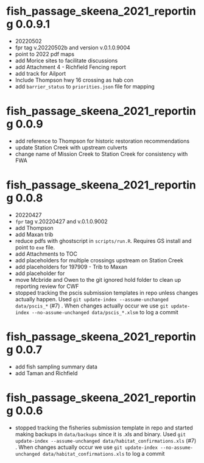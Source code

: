 # fish_passage_skeena_2021_reporting 0.0.9.1


* 20220502
* fpr tag v.20220502b  and version v.0.1.0.9004
* point to 2022 pdf maps
* add Morice sites to facilitate discussions
* add Attachment 4 - Richfield Fencing report
* add track for Ailport
* Include Thompson hwy 16 crossing as hab con 
* add `barrier_status` to `priorities.json` file for mapping


# fish_passage_skeena_2021_reporting 0.0.9 

* add reference to Thompson for historic restoration recommendations
* update Station Creek with upstream culverts
* change name of Mission Creek to Station Creek for consistency with FWA



# fish_passage_skeena_2021_reporting 0.0.8 

* 20220427
* `fpr` tag v.20220427 and v.0.1.0.9002
* add Thompson
* add Maxan trib
* reduce pdfs with ghostscript in `scripts/run.R`.  Requires GS install and point to `exe` file. 
* add Attachments to TOC
* add placeholders for multiple crossings upstream on Station Creek
* add placeholders for 197909 - Trib to Maxan
* add placeholder for 
* move Mcbride and Owen to the git ignored hold folder to clean up reporting review for CWF
* stopped tracking the pscis submission templates in repo unless changes actually happen. Used `git update-index --assume-unchanged data/pscis_*` (#7) .  When changes actually occur we use `git update-index --no-assume-unchanged data/pscis_*.xlsm` to log a commit


# fish_passage_skeena_2021_reporting 0.0.7

* add fish sampling summary data
* add Taman and Richfield

# fish_passage_skeena_2021_reporting 0.0.6

* stopped tracking the fisheries submission template in repo and started making backups in `data/backups` since it is .xls and binary.  Used 
`git update-index --assume-unchanged data/habitat_confirmations.xls` 
(#7) .  When changes actually occur we use 
`git update-index --no-assume-unchanged data/habitat_confirmations.xls` 
to log a commit

